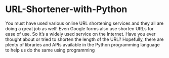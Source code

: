 # URL-Shortener-with-Python
You must have used various online URL shortening
services and they all are doing a great job as well!
Even Google forms also use shorten URLs for ease
of use. So it’s a widely used service on the
Internet.
Have you ever thought about or tried to shorten
the length of the URL? Hopefully, there are plenty
of libraries and APIs available in the Python
programming language to help us do the same
using programming
